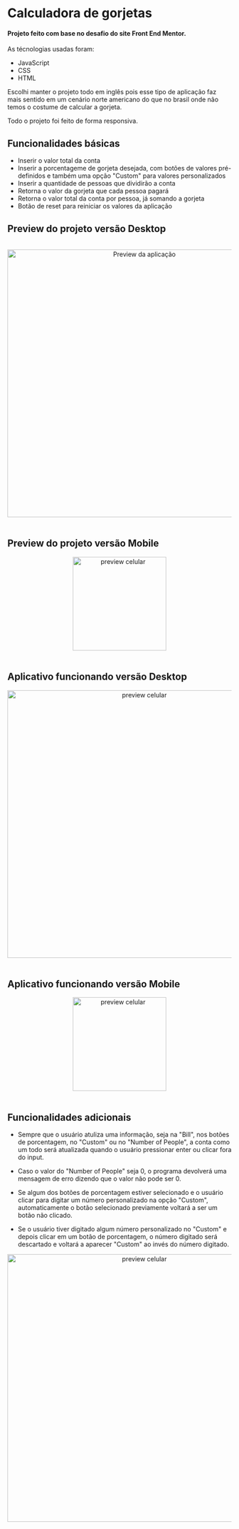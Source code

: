 # Calculadora de gorjetas

#### Projeto feito com base no desafio do site Front End Mentor. 

As técnologias usadas foram: 

- JavaScript
- CSS 
- HTML

Escolhi manter o projeto todo em inglês pois esse tipo de aplicação faz mais sentido
em um cenário norte americano do que no brasil onde não temos o costume de calcular a gorjeta.

Todo o projeto foi feito de forma responsiva.

## Funcionalidades básicas

 - Inserir o valor total da conta
 - Inserir a porcentageme de gorjeta desejada, com botões de valores pré-definidos e também uma opção "Custom" para valores personalizados
 - Inserir a quantidade de pessoas que dividirão a conta
 - Retorna o valor da gorjeta que cada pessoa pagará
 - Retorna o valor total da conta por pessoa, já somando a gorjeta
 - Botão de reset para reiniciar os valores da aplicação

## Preview do projeto versão Desktop

<div align="center">
<br>
<img src="https://user-images.githubusercontent.com/95653406/151996778-34b0c745-62a9-4184-bb23-bdbffd757d8f.jpg" alt="Preview da aplicação"
width= "600px"
</div>

<br>



<div align="left">

<br>


## Preview do projeto versão Mobile

</div>


<div>
<img src="https://user-images.githubusercontent.com/95653406/152000916-0fb0f8b1-b332-468e-b6f6-93110165b4ce.gif" alt="preview celular"
width= "210px"
</div>


<br>


<div align="left">

<br>


## Aplicativo funcionando versão Desktop

</div>


<div>
<img src="https://user-images.githubusercontent.com/95653406/152004289-eb1983fc-395f-432a-a9aa-fd290ad5f98f.gif" alt="preview celular"
width= "600px"
</div>


<div align="left">

<br>


## Aplicativo funcionando versão Mobile

</div>


<div>
<img src="https://user-images.githubusercontent.com/95653406/152009192-a9316ec5-2168-4188-ae6f-d9a014ea90ea.gif" alt="preview celular"
width= "210px"
</div>

<br>
<br>


<div align="left">

## Funcionalidades adicionais


<p>

 - Sempre que o usuário atuliza uma informação, seja na "Bill", nos botões de porcentagem, no "Custom" ou no "Number of People", a conta como um todo será atualizada quando
o usuário pressionar enter ou clicar fora do input.

 - Caso o valor do "Number of People" seja 0, o programa devolverá uma mensagem de erro dizendo que o valor não pode ser 0.
 
 - Se algum dos botões de porcentagem estiver selecionado e o usuário clicar para digitar um número personalizado na opção "Custom", automaticamente o botão selecionado previamente voltará a ser um botão não clicado.

 - Se o usuário tiver digitado algum número personalizado no "Custom" e depois clicar em um botão de porcentagem, o número digitado será descartado e voltará a aparecer "Custom" ao invés do número digitado.

</p>

<div align="center">

<img src="https://user-images.githubusercontent.com/95653406/152014104-ec5b948a-57b9-4a5b-8448-14d997f74500.gif" alt="preview celular"
width= "600px">

</div>

</div>







